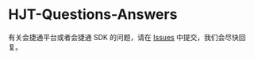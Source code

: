 # HJT-Questions-Answers

有关会捷通平台或者会捷通 SDK 的问题，请在 [Issues](https://github.com/hexmeet/HJT-Questions-Answers/issues?utf8=✓&q=is%3Aissue+is%3Aall+) 中提交，我们会尽快回复。
